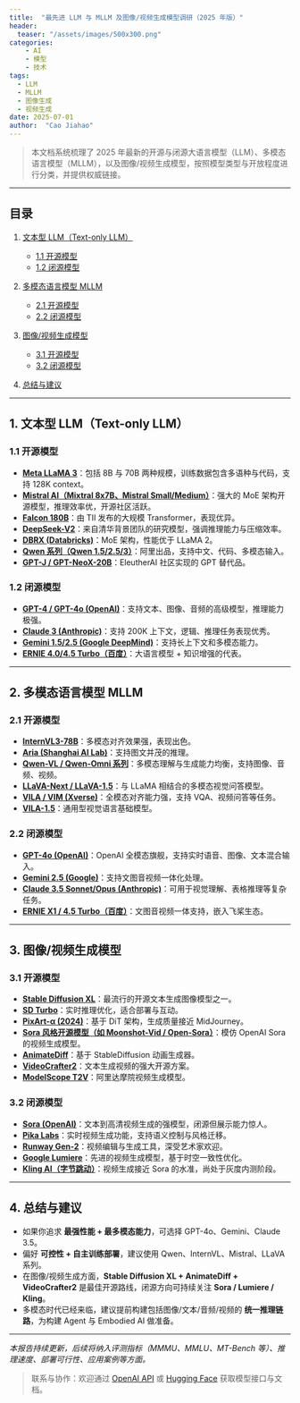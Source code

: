 ```yaml
---
title:  "最先进 LLM 与 MLLM 及图像/视频生成模型调研（2025 年版）"
header:
  teaser: "/assets/images/500x300.png"
categories: 
    - AI
    - 模型
    - 技术
tags:
  - LLM
  - MLLM
  - 图像生成
  - 视频生成
date: 2025-07-01
author:  "Cao Jiahao"
---
```


<!-- # 最先进 LLM 与 MLLM 及图像/视频生成模型调研（2025 年版） -->

> 本文档系统梳理了 2025 年最新的开源与闭源大语言模型（LLM）、多模态语言模型（MLLM），以及图像/视频生成模型，按照模型类型与开放程度进行分类，并提供权威链接。

---

## 目录

1. [文本型 LLM（Text-only LLM）](#1-文本型-llmtext-only-llm)

   * [1.1 开源模型](#11-开源模型)
   * [1.2 闭源模型](#12-闭源模型)
2. [多模态语言模型 MLLM](#2-多模态语言模型-mllm)

   * [2.1 开源模型](#21-开源模型)
   * [2.2 闭源模型](#22-闭源模型)
3. [图像/视频生成模型](#3-图像视频生成模型)

   * [3.1 开源模型](#31-开源模型)
   * [3.2 闭源模型](#32-闭源模型)
4. [总结与建议](#4-总结与建议)

---

## 1. 文本型 LLM（Text-only LLM）

### 1.1 开源模型

* **[Meta LLaMA 3](https://ai.meta.com/llama/)**：包括 8B 与 70B 两种规模，训练数据包含多语种与代码，支持 128K context。
* **[Mistral AI（Mixtral 8x7B、Mistral Small/Medium）](https://mistral.ai/news/mixtral-of-experts/)**：强大的 MoE 架构开源模型，推理效率优，开源社区活跃。
* **[Falcon 180B](https://huggingface.co/tiiuae/falcon-180B)**：由 TII 发布的大规模 Transformer，表现优异。
* **[DeepSeek-V2](https://github.com/deepseek-ai/DeepSeek-V2)**：来自清华背景团队的研究模型，强调推理能力与压缩效率。
* **[DBRX (Databricks)](https://databricks.com/blog/introducing-dbrx-a-general-purpose-open-llm)**：MoE 架构，性能优于 LLaMA 2。
* **[Qwen 系列（Qwen 1.5/2.5/3）](https://github.com/QwenLM/Qwen)**：阿里出品，支持中文、代码、多模态输入。
* **[GPT-J / GPT-NeoX-20B](https://github.com/EleutherAI/gpt-neox)**：EleutherAI 社区实现的 GPT 替代品。

### 1.2 闭源模型

* **[GPT-4 / GPT-4o (OpenAI)](https://openai.com/index/gpt-4o/)**：支持文本、图像、音频的高级模型，推理能力极强。
* **[Claude 3 (Anthropic)](https://www.anthropic.com/index/claude)**：支持 200K 上下文，逻辑、推理任务表现优秀。
* **[Gemini 1.5/2.5 (Google DeepMind)](https://deepmind.google/technologies/gemini/)**：支持长上下文和多模态能力。
* **[ERNIE 4.0/4.5 Turbo（百度）](https://wenxin.baidu.com/ernie/)**：大语言模型 + 知识增强的代表。

---

## 2. 多模态语言模型 MLLM

### 2.1 开源模型

* **[InternVL3-78B](https://github.com/OpenGVLab/InternVL)**：多模态对齐效果强，表现出色。
* **[Aria (Shanghai AI Lab)](https://github.com/aria-vision/aria-7b)**：支持图文并茂的推理。
* **[Qwen-VL / Qwen-Omni 系列](https://github.com/QwenLM/Qwen-VL)**：多模态理解与生成能力均衡，支持图像、音频、视频。
* **[LLaVA-Next / LLaVA-1.5](https://github.com/haotian-liu/LLaVA)**：与 LLaMA 相结合的多模态视觉问答模型。
* **[VILA / VIM (Xverse)](https://github.com/X-PLUG/VILA)**：全模态对齐能力强，支持 VQA、视频问答等任务。
* **[VILA-1.5](https://github.com/X-PLUG/VILA)**：通用型视觉语言基础模型。

### 2.2 闭源模型

* **[GPT-4o (OpenAI)](https://openai.com/index/gpt-4o/)**：OpenAI 全模态旗舰，支持实时语音、图像、文本混合输入。
* **[Gemini 2.5 (Google)](https://deepmind.google/technologies/gemini/)**：支持文图音视频一体化处理。
* **[Claude 3.5 Sonnet/Opus (Anthropic)](https://www.anthropic.com/index/claude)**：可用于视觉理解、表格推理等复杂任务。
* **[ERNIE X1 / 4.5 Turbo（百度）](https://wenxin.baidu.com/ernie/)**：文图音视频一体支持，嵌入飞桨生态。

---

## 3. 图像/视频生成模型

### 3.1 开源模型

* **[Stable Diffusion XL](https://stability.ai/news/stable-diffusion-xl-release)**：最流行的开源文本生成图像模型之一。
* **[SD Turbo](https://github.com/Stability-AI/stable-diffusion-turbo)**：实时推理优化，适合部署与互动。
* **[PixArt-α (2024)](https://huggingface.co/PixArt-alpha)**：基于 DiT 架构，生成质量接近 MidJourney。
* **[Sora 风格开源模型（如 Moonshot-Vid / Open-Sora）](https://github.com/AILab-CVC/Open-Sora)**：模仿 OpenAI Sora 的视频生成模型。
* **[AnimateDiff](https://github.com/guoyww/AnimateDiff)**：基于 StableDiffusion 动画生成器。
* **[VideoCrafter2](https://github.com/VideoCrafter/VideoCrafter2)**：文本生成视频的强大开源方案。
* **[ModelScope T2V](https://modelscope.cn/models/damo/text-to-video-synthesis/summary)**：阿里达摩院视频生成模型。

### 3.2 闭源模型

* **[Sora (OpenAI)](https://openai.com/sora)**：文本到高清视频生成的强模型，闭源但展示能力惊人。
* **[Pika Labs](https://www.pika.art/)**：实时视频生成功能，支持语义控制与风格迁移。
* **[Runway Gen-2](https://runwayml.com/)**：视频编辑与生成工具，深受艺术家欢迎。
* **[Google Lumiere](https://google-research.github.io/lumiere/)**：先进的视频生成模型，基于时空一致性优化。
* **[Kling AI（字节跳动）](https://klingai.com/)**：视频生成接近 Sora 的水准，尚处于灰度内测阶段。

---

## 4. 总结与建议

* 如果你追求 **最强性能 + 最多模态能力**，可选择 GPT-4o、Gemini、Claude 3.5。
* 偏好 **可控性 + 自主训练部署**，建议使用 Qwen、InternVL、Mistral、LLaVA 系列。
* 在图像/视频生成方面，**Stable Diffusion XL + AnimateDiff + VideoCrafter2** 是最佳开源路线，闭源方向可持续关注 **Sora / Lumiere / Kling**。
* 多模态时代已经来临，建议提前构建包括图像/文本/音频/视频的 **统一推理链路**，为构建 Agent 与 Embodied AI 做准备。

---

*本报告持续更新，后续将纳入评测指标（MMMU、MMLU、MT-Bench 等）、推理速度、部署可行性、应用案例等方面。*
> 联系与协作：欢迎通过 [OpenAI API](https://platform.openai.com) 或 [Hugging Face](https://huggingface.co/models) 获取模型接口与文档。
